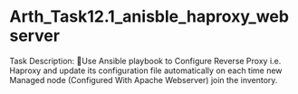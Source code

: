 # Arth_Task12.1_anisble_haproxy_webserver
Task Description:
🔰Use Ansible playbook to Configure Reverse Proxy i.e. Haproxy and update its configuration file automatically on each time new Managed node (Configured With Apache Webserver) join the inventory.
